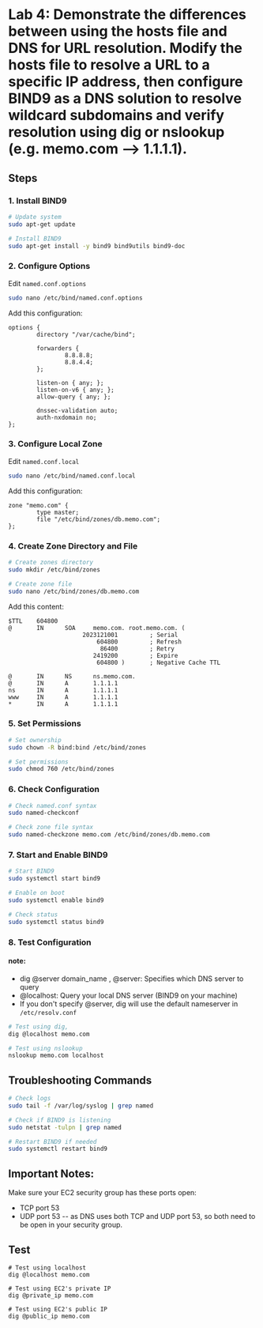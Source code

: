 # Lab 4: Demonstrate the differences between using the hosts file and DNS for URL resolution. Modify the hosts file to resolve a URL to a specific IP address, then configure BIND9 as a DNS solution to resolve wildcard subdomains and verify resolution using dig or nslookup (e.g. memo.com --> 1.1.1.1).

## Steps

### 1. Install BIND9
```bash
# Update system
sudo apt-get update

# Install BIND9
sudo apt-get install -y bind9 bind9utils bind9-doc
```

### 2. Configure Options
Edit `named.conf.options`
```bash
sudo nano /etc/bind/named.conf.options
```
Add this configuration:
```
options {
        directory "/var/cache/bind";

        forwarders {
                8.8.8.8;
                8.8.4.4;
        };

        listen-on { any; };
        listen-on-v6 { any; };
        allow-query { any; };

        dnssec-validation auto;
        auth-nxdomain no;
};
```

### 3. Configure Local Zone
Edit `named.conf.local`
```bash
sudo nano /etc/bind/named.conf.local
```
Add this configuration:
```
zone "memo.com" {
        type master;
        file "/etc/bind/zones/db.memo.com";
};
```

### 4. Create Zone Directory and File
```bash
# Create zones directory
sudo mkdir /etc/bind/zones

# Create zone file
sudo nano /etc/bind/zones/db.memo.com
```
Add this content:
```
$TTL    604800
@       IN      SOA     memo.com. root.memo.com. (
                     2023121001         ; Serial
                         604800         ; Refresh
                          86400         ; Retry
                        2419200         ; Expire
                         604800 )       ; Negative Cache TTL

@       IN      NS      ns.memo.com.
@       IN      A       1.1.1.1
ns      IN      A       1.1.1.1
www     IN      A       1.1.1.1
*       IN      A       1.1.1.1
```

### 5. Set Permissions
```bash
# Set ownership
sudo chown -R bind:bind /etc/bind/zones

# Set permissions
sudo chmod 760 /etc/bind/zones
```

### 6. Check Configuration
```bash
# Check named.conf syntax
sudo named-checkconf

# Check zone file syntax
sudo named-checkzone memo.com /etc/bind/zones/db.memo.com
```

### 7. Start and Enable BIND9
```bash
# Start BIND9
sudo systemctl start bind9

# Enable on boot
sudo systemctl enable bind9

# Check status
sudo systemctl status bind9
```

### 8. Test Configuration
#### note:
- dig @server domain_name , @server: Specifies which DNS server to query
- @localhost:  Query your local DNS server (BIND9 on your machine)
- If you don't specify @server, dig will use the default nameserver in `/etc/resolv.conf`
```bash
# Test using dig, 
dig @localhost memo.com

# Test using nslookup
nslookup memo.com localhost
```

## Troubleshooting Commands
```bash
# Check logs
sudo tail -f /var/log/syslog | grep named

# Check if BIND9 is listening
sudo netstat -tulpn | grep named

# Restart BIND9 if needed
sudo systemctl restart bind9
```

## Important Notes:
Make sure your EC2 security group has these ports open:
- TCP port 53
- UDP port 53
-- as DNS uses both TCP and UDP port 53, so both need to be open in your security group.
## Test
```
# Test using localhost
dig @localhost memo.com

# Test using EC2's private IP
dig @private_ip memo.com

# Test using EC2's public IP
dig @public_ip memo.com
```
